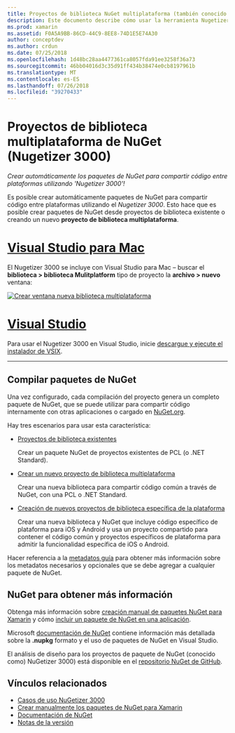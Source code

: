 ```yaml
---
title: Proyectos de biblioteca NuGet multiplataforma (también conocido como Nugetizer 3000)
description: Este documento describe cómo usar la herramienta Nugetizer 3000 para crear automáticamente los paquetes de NuGet para compartir código entre plataformas.
ms.prod: xamarin
ms.assetid: F0A5A9BB-86CD-44C9-8EE8-74D1E5E74A30
author: conceptdev
ms.author: crdun
ms.date: 07/25/2018
ms.openlocfilehash: 1d48bc28aa4477361ca8057fda91ee3258f36a73
ms.sourcegitcommit: 46bb04016d3c35d91ff434b38474e0cb8197961b
ms.translationtype: MT
ms.contentlocale: es-ES
ms.lasthandoff: 07/26/2018
ms.locfileid: "39270433"
---
```

# <a name="nuget-multiplatform-library-projects-nugetizer-3000"></a>Proyectos de biblioteca multiplataforma de NuGet (Nugetizer 3000)

_Crear automáticamente los paquetes de NuGet para compartir código entre plataformas utilizando 'Nugetizer 3000'!_

Es posible crear automáticamente paquetes de NuGet para compartir código entre plataformas utilizando el _Nugetizer 3000_. Esto hace que es posible crear paquetes de NuGet desde proyectos de biblioteca existente o creando un nuevo **proyecto de biblioteca multiplataforma**.

# <a name="visual-studio-for-mactabmacos"></a>[Visual Studio para Mac](#tab/macos)

El Nugetizer 3000 se incluye con Visual Studio para Mac &ndash; buscar el **biblioteca > biblioteca Mulitplatform** tipo de proyecto la **archivo > nuevo** ventana:

[![](images/mulitplatform-library-sml.png "Crear ventana nueva biblioteca multiplataforma")](images/mulitplatform-library.png#lightbox)

# <a name="visual-studiotabwindows"></a>[Visual Studio](#tab/windows)

Para usar el Nugetizer 3000 en Visual Studio, inicie [descargue y ejecute el instalador de VSIX](http://bit.ly/nugetizer-2017).

-----

## <a name="building-nuget-packages"></a>Compilar paquetes de NuGet

Una vez configurado, cada compilación del proyecto genera un completo paquete de NuGet, que se puede utilizar para compartir código internamente con otras aplicaciones o cargado en [NuGet.org](https://www.nuget.org).

Hay tres escenarios para usar esta característica:

- [Proyectos de biblioteca existentes](existing-library.md)

  Crear un paquete NuGet de proyectos existentes de PCL (o .NET Standard).

- [Crear un nuevo proyecto de biblioteca multiplataforma](single-codebase.md)

  Crear una nueva biblioteca para compartir código común a través de NuGet, con una PCL o .NET Standard.

- [Creación de nuevos proyectos de biblioteca específica de la plataforma](platform-specific.md)

  Crear una nueva biblioteca y NuGet que incluye código específico de plataforma para iOS y Android y usa un proyecto compartido para contener el código común y proyectos específicos de plataforma para admitir la funcionalidad específica de iOS o Android.

Hacer referencia a la [metadatos guía](metadata.md) para obtener más información sobre los metadatos necesarios y opcionales que se debe agregar a cualquier paquete de NuGet.

## <a name="further-nuget-information"></a>NuGet para obtener más información

Obtenga más información sobre [creación manual de paquetes NuGet para Xamarin](~/cross-platform/app-fundamentals/nuget-manual.md) y cómo [incluir un paquete de NuGet en una aplicación](https://docs.microsoft.com/visualstudio/mac/nuget-walkthrough).

Microsoft [documentación de NuGet](https://docs.microsoft.com/nuget/) contiene información más detallada sobre la **.nupkg** formato y el uso de paquetes de NuGet en Visual Studio.

El análisis de diseño para los proyectos de paquete de NuGet (conocido como) NuGetizer 3000) está disponible en el [repositorio NuGet de GitHub](https://github.com/NuGet/Home/wiki/NuGetizer-3000).

## <a name="related-links"></a>Vínculos relacionados

- [Casos de uso NuGetizer 3000](https://github.com/NuGet/Home/wiki/NuGetizer-Core-Scenarios)
- [Crear manualmente los paquetes de NuGet para Xamarin](~/cross-platform/app-fundamentals/nuget-manual.md)
- [Documentación de NuGet](https://docs.microsoft.com/nuget/)
- [Notas de la versión](https://developer.xamarin.com/releases/studio/xamarin.studio_6.2/xamarin.studio_6.2/#NuGetizer_3000)
